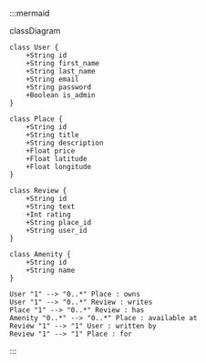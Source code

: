 :::mermaid

classDiagram

    class User {
        +String id
        +String first_name
        +String last_name
        +String email
        +String password
        +Boolean is_admin
    }

    class Place {
        +String id
        +String title
        +String description
        +Float price
        +Float latitude
        +Float longitude
    }

    class Review {
        +String id
        +String text
        +Int rating
        +String place_id
        +String user_id
    }

    class Amenity {
        +String id
        +String name
    }

    User "1" --> "0..*" Place : owns
    User "1" --> "0..*" Review : writes
    Place "1" --> "0..*" Review : has
    Amenity "0..*" --> "0..*" Place : available at
    Review "1" --> "1" User : written by
    Review "1" --> "1" Place : for
    
:::
